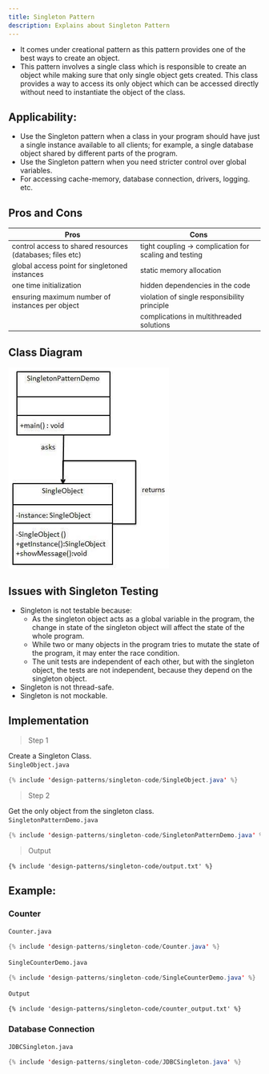 ```yaml
---
title: Singleton Pattern
description: Explains about Singleton Pattern
---
```


- It comes under creational pattern as this pattern provides one of the best ways to create an object.
- This pattern involves a single class which is responsible to create an object while making sure that only single object gets created. 
  This class provides a way to access its only object which can be accessed directly without need to instantiate the object of the class.

## Applicability:
- Use the Singleton pattern when a class in your program should have just a single instance available to all clients; for example, a single database object shared by different parts of the program.
- Use the Singleton pattern when you need stricter control over global variables.
- For accessing cache-memory, database connection, drivers, logging. etc.


## Pros and Cons
| Pros                                                      |  Cons                                                   |
| --------------------------------------------------------- | ------------------------------------------------------- |
| control access to shared resources (databases; files etc) |  tight coupling -> complication for scaling and testing |
| global access point for singletoned instances             |  static memory allocation                               |
| one time initialization                                   |  hidden dependencies in the code                        |
| ensuring maximum number of instances per object           |  violation of single responsibility principle           |
|                                                           |  complications in multithreaded solutions               |

## Class Diagram
![Singleton Pattern](../assets/images/singleton.jpg)

## Issues with Singleton Testing
- Singleton is not testable because:
    - As the singleton object acts as a global variable in the program, the change in state of the singleton object will affect the state of the whole program.
    - While two or many objects in the program tries to mutate the state of the program, it may enter the race condition.
    - The unit tests are independent of each other, but with the singleton object, the tests are not independent, because they depend on the singleton object.
- Singleton is not thread-safe.
- Singleton is not mockable.


## Implementation

> Step 1

Create a Singleton Class.  
`SingleObject.java`
```java
{% include 'design-patterns/singleton-code/SingleObject.java' %}
```

> Step 2

Get the only object from the singleton class.  
`SingletonPatternDemo.java`
```java
{% include 'design-patterns/singleton-code/SingletonPatternDemo.java' %}
```

> Output

```
{% include 'design-patterns/singleton-code/output.txt' %}
```


## Example:
### Counter

`Counter.java`
```java
{% include 'design-patterns/singleton-code/Counter.java' %}
```
`SingleCounterDemo.java`
```java
{% include 'design-patterns/singleton-code/SingleCounterDemo.java' %}
```

`Output`
```
{% include 'design-patterns/singleton-code/counter_output.txt' %}
```
### Database Connection

`JDBCSingleton.java`
```java
{% include 'design-patterns/singleton-code/JDBCSingleton.java' %}
```
